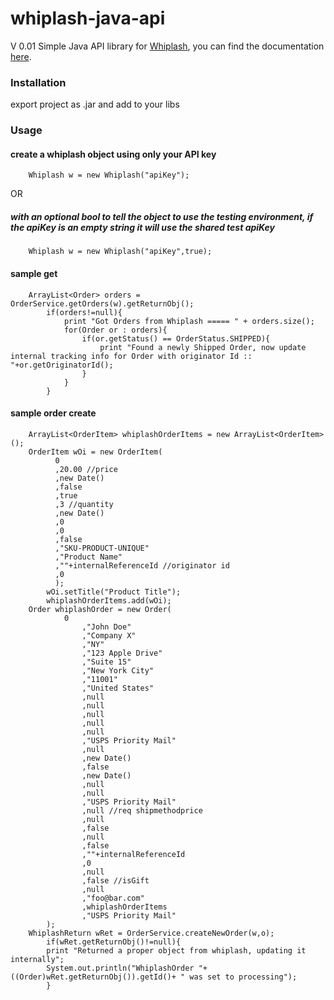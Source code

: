 whiplash-java-api
=================
V 0.01
Simple Java API library for [Whiplash](https://www.whiplashmerch.com/), you can find the documentation [here](https://www.whiplashmerch.com/documentation/api).

### Installation
export project as .jar and add to your libs

### Usage
#### create a whiplash object using only your API key
        Whiplash w = new Whiplash("apiKey"); 
OR

##### with an optional bool to tell the object to use the testing environment, if the apiKey is an empty string it will use the shared test apiKey
        Whiplash w = new Whiplash("apiKey",true);
        
#### sample get
      	ArrayList<Order> orders = OrderService.getOrders(w).getReturnObj();
    		if(orders!=null){
    			print "Got Orders from Whiplash ===== " + orders.size();
    			for(Order or : orders){
    				if(or.getStatus() == OrderStatus.SHIPPED){
    					print "Found a newly Shipped Order, now update internal tracking info for Order with originator Id :: "+or.getOriginatorId();
    				}
    			}
    		}

#### sample order create

        ArrayList<OrderItem> whiplashOrderItems = new ArrayList<OrderItem>();
        OrderItem wOi = new OrderItem(
              0
              ,20.00 //price
              ,new Date()
              ,false	
              ,true
              ,3 //quantity
              ,new Date()
              ,0
              ,0
              ,false
              ,"SKU-PRODUCT-UNIQUE"
              ,"Product Name"
              ,""+internalReferenceId //originator id
              ,0
    		  );
    		wOi.setTitle("Product Title");
    		whiplashOrderItems.add(wOi);
        Order whiplashOrder = new Order(
      			0
    				,"John Doe"
    				,"Company X"
    				,"NY"
    				,"123 Apple Drive"
    				,"Suite 15"
    				,"New York City"
    				,"11001"
    				,"United States"
    				,null
    				,null
    				,null
    				,null
    				,null
    				,"USPS Priority Mail"
    				,null
    				,new Date()
    				,false
    				,new Date()
    				,null
    				,null
    				,"USPS Priority Mail"
    				,null //req shipmethodprice
    				,null
    				,false
    				,null
    				,false
    				,""+internalReferenceId
    				,0
    				,null
    				,false //isGift
    				,null
    				,"foo@bar.com"
    				,whiplashOrderItems
    				,"USPS Priority Mail"
    		);
        WhiplashReturn wRet = OrderService.createNewOrder(w,o);
    		if(wRet.getReturnObj()!=null){
            print "Returned a proper object from whiplash, updating it internally";
            System.out.println("WhiplashOrder "+((Order)wRet.getReturnObj()).getId()+ " was set to processing");
    		}


